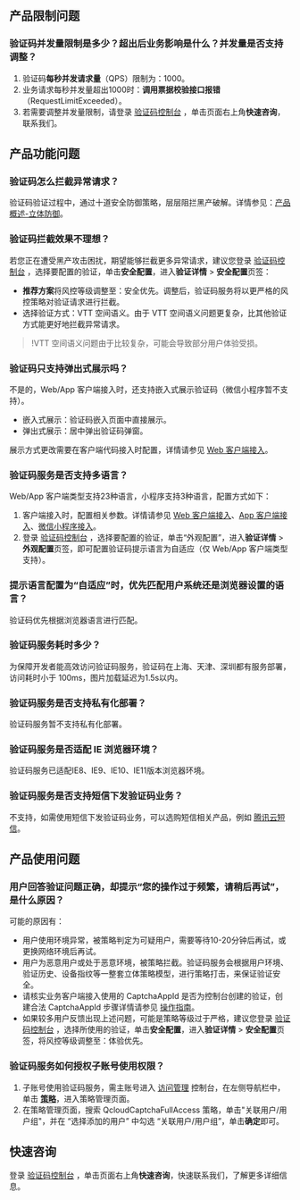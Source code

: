 ## 产品限制问题

### 验证码并发量限制是多少？超出后业务影响是什么？并发量是否支持调整？

1. 验证码**每秒并发请求量**（QPS）限制为：1000。
2. 业务请求每秒并发量超出1000时：**调用票据校验接口报错**（RequestLimitExceeded）。
3. 若需要调整并发量限制，请登录 [验证码控制台](https://console.cloud.tencent.com/captcha/graphical) ，单击页面右上角**快速咨询**，联系我们。

## 产品功能问题

### 验证码怎么拦截异常请求？

验证码验证过程中，通过十道安全防御策略，层层阻拦黑产破解。详情参见：[产品概述-立体防御](https://cloud.tencent.com/document/product/1110/36334)。

### 验证码拦截效果不理想？

若您正在遭受黑产攻击困扰，期望能够拦截更多异常请求，建议您登录 [验证码控制台](https://console.cloud.tencent.com/captcha/graphical) ，选择要配置的验证，单击**安全配置**，进入**验证详情** > **安全配置**页签：

- **推荐方案**将风控等级调整至：安全优先。调整后，验证码服务将以更严格的风控策略对验证请求进行拦截。
- 选择验证方式：VTT 空间语义。由于 VTT 空间语义问题更复杂，比其他验证方式能更好地拦截异常请求。
>!VTT 空间语义问题由于比较复杂，可能会导致部分用户体验受损。

### 验证码只支持弹出式展示吗？
不是的，Web/App 客户端接入时，还支持嵌入式展示验证码（微信小程序暂不支持）。

- 嵌入式展示：验证码嵌入页面中直接展示。
- 弹出式展示：居中弹出验证码弹窗。

展示方式更改需要在客户端代码接入时配置，详情请参见 [Web 客户端接入](https://cloud.tencent.com/document/product/1110/36841)。

### 验证码服务是否支持多语言？

Web/App 客户端类型支持23种语言，小程序支持3种语言，配置方式如下：

1. 客户端接入时，配置相关参数。详情请参见 [Web 客户端接入](https://cloud.tencent.com/document/product/1110/36841)、[App 客户端接入](https://cloud.tencent.com/document/product/1110/49810)、[微信小程序接入](https://cloud.tencent.com/document/product/1110/49319)。
2. 登录 [验证码控制台](https://console.cloud.tencent.com/captcha/graphical) ，选择要配置的验证，单击“外观配置”，进入**验证详情** > **外观配置**页签，即可配置验证码提示语言为自适应（仅 Web/App 客户端类型支持）。

### 提示语言配置为“自适应”时，优先匹配用户系统还是浏览器设置的语言？
验证码优先根据浏览器语言进行匹配。

### 验证码服务耗时多少？
为保障开发者能高效访问验证码服务，验证码在上海、天津、深圳都有服务部署，访问耗时小于 100ms，图片加载延迟为1.5s以内。 

### 验证码服务是否支持私有化部署？
验证码服务暂不支持私有化部署。


### 验证码服务是否适配 IE 浏览器环境？
验证码服务已适配IE8、IE9、IE10、IE11版本浏览器环境。

### 验证码服务是否支持短信下发验证码业务？
不支持，如需使用短信下发验证码业务，可以选购短信相关产品，例如 [腾讯云短信](https://cloud.tencent.com/product/sms)。

## 产品使用问题

### 用户回答验证问题正确，却提示“您的操作过于频繁，请稍后再试”，是什么原因？
可能的原因有：

- 用户使用环境异常，被策略判定为可疑用户，需要等待10-20分钟后再试，或更换网络环境后再试。
- 用户为恶意用户或处于恶意环境，被策略拦截。验证码服务会根据用户环境、验证历史、设备指纹等一整套立体策略模型，进行策略打击，来保证验证安全。
- 请核实业务客户端接入使用的 CaptchaAppId 是否为控制台创建的验证，创建合法 CaptchaAppId 步骤详情请参见 [操作指南](https://cloud.tencent.com/document/product/1110/36831)。
- 如果较多用户反馈出现上述问题，可能是策略等级过于严格，建议您登录 [验证码控制台](https://console.cloud.tencent.com/captcha/graphical) ，选择所使用的验证，单击**安全配置**，进入**验证详情** > **安全配置**页签，将风控等级调整至：体验优先。

### 验证码服务如何授权子账号使用权限？

1. 子账号使用验证码服务，需主账号进入 [访问管理](https://console.cloud.tencent.com/cam/overview) 控制台，在左侧导航栏中，单击 [**策略**](https://console.cloud.tencent.com/cam/policy)，进入策略管理页面。
2. 在策略管理页面，搜索 QcloudCaptchaFullAccess 策略，单击"关联用户/用户组"，并在 “选择添加的用户” 中勾选 “关联用户/用户组”，单击**确定**即可。

## 快速咨询
登录 [验证码控制台](https://console.cloud.tencent.com/captcha/graphical) ，单击页面右上角**快速咨询**，快速联系我们，了解更多详细信息。
